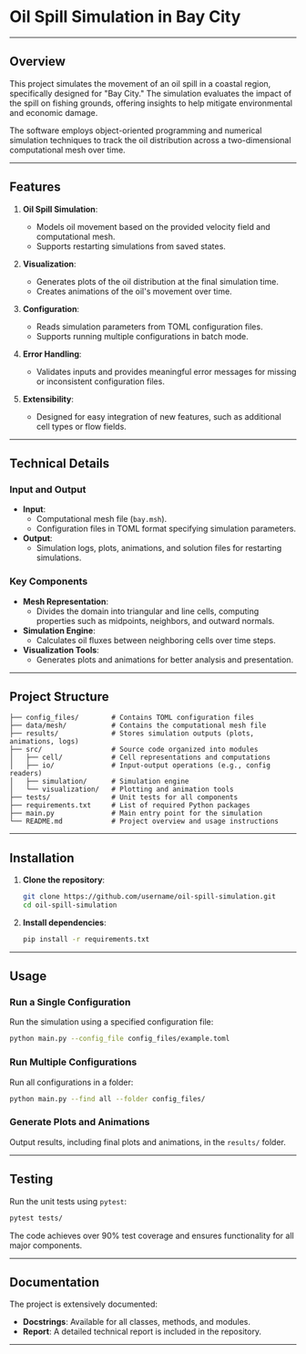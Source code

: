 # **Oil Spill Simulation in Bay City**

---

## **Overview**

This project simulates the movement of an oil spill in a coastal region, specifically designed for "Bay City." The simulation evaluates the impact of the spill on fishing grounds, offering insights to help mitigate environmental and economic damage.

The software employs object-oriented programming and numerical simulation techniques to track the oil distribution across a two-dimensional computational mesh over time.

---

## **Features**

1. **Oil Spill Simulation**:
   - Models oil movement based on the provided velocity field and computational mesh.
   - Supports restarting simulations from saved states.

2. **Visualization**:
   - Generates plots of the oil distribution at the final simulation time.
   - Creates animations of the oil's movement over time.

3. **Configuration**:
   - Reads simulation parameters from TOML configuration files.
   - Supports running multiple configurations in batch mode.

4. **Error Handling**:
   - Validates inputs and provides meaningful error messages for missing or inconsistent configuration files.

5. **Extensibility**:
   - Designed for easy integration of new features, such as additional cell types or flow fields.

---

## **Technical Details**

### **Input and Output**
- **Input**: 
  - Computational mesh file (`bay.msh`).
  - Configuration files in TOML format specifying simulation parameters.
- **Output**:
  - Simulation logs, plots, animations, and solution files for restarting simulations.

### **Key Components**
- **Mesh Representation**: 
  - Divides the domain into triangular and line cells, computing properties such as midpoints, neighbors, and outward normals.
- **Simulation Engine**:
  - Calculates oil fluxes between neighboring cells over time steps.
- **Visualization Tools**:
  - Generates plots and animations for better analysis and presentation.

---

## **Project Structure**

```
├── config_files/        # Contains TOML configuration files
├── data/mesh/           # Contains the computational mesh file
├── results/             # Stores simulation outputs (plots, animations, logs)
├── src/                 # Source code organized into modules
│   ├── cell/            # Cell representations and computations
│   ├── io/              # Input-output operations (e.g., config readers)
│   ├── simulation/      # Simulation engine
│   └── visualization/   # Plotting and animation tools
├── tests/               # Unit tests for all components
├── requirements.txt     # List of required Python packages
├── main.py              # Main entry point for the simulation
└── README.md            # Project overview and usage instructions
```

---

## **Installation**

1. **Clone the repository**:
   ```bash
   git clone https://github.com/username/oil-spill-simulation.git
   cd oil-spill-simulation
   ```

2. **Install dependencies**:
   ```bash
   pip install -r requirements.txt
   ```

---

## **Usage**

### **Run a Single Configuration**
Run the simulation using a specified configuration file:
```bash
python main.py --config_file config_files/example.toml
```

### **Run Multiple Configurations**
Run all configurations in a folder:
```bash
python main.py --find all --folder config_files/
```

### **Generate Plots and Animations**
Output results, including final plots and animations, in the `results/` folder.

---

## **Testing**

Run the unit tests using `pytest`:
```bash
pytest tests/
```
The code achieves over 90% test coverage and ensures functionality for all major components.

---

## **Documentation**

The project is extensively documented:
- **Docstrings**: Available for all classes, methods, and modules.
- **Report**: A detailed technical report is included in the repository.

---
